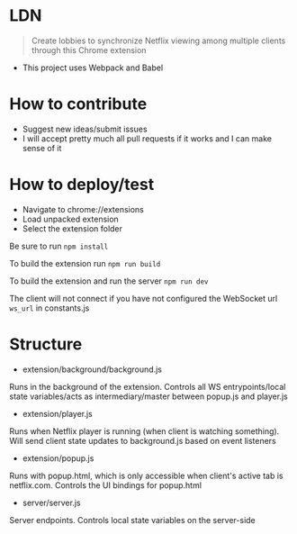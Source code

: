 # LDN
> Create lobbies to synchronize Netflix viewing among multiple clients through this Chrome extension
* This project uses Webpack and Babel

# How to contribute
* Suggest new ideas/submit issues
* I will accept pretty much all pull requests if it works and I can make sense of it

# How to deploy/test
* Navigate to chrome://extensions
* Load unpacked extension
* Select the extension folder

Be sure to run `npm install`

To build the extension run `npm run build`

To build the extension and run the server `npm run dev`

The client will not connect if you have not configured the WebSocket url `ws_url` in constants.js

# Structure
* extension/background/background.js

Runs in the background of the extension. Controls all WS entrypoints/local state variables/acts as intermediary/master between popup.js and player.js

* extension/player.js

Runs when Netflix player is running (when client is watching something). Will send client state updates to background.js based on event listeners

* extension/popup.js

Runs with popup.html, which is only accessible when client's active tab is netflix.com. Controls the UI bindings for popup.html

* server/server.js

Server endpoints. Controls local state variables on the server-side
